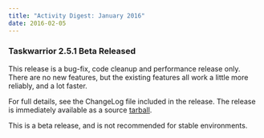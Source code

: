```yaml
---
title: "Activity Digest: January 2016"
date: 2016-02-05
---
```


### Taskwarrior 2.5.1 Beta Released 

This release is a bug-fix, code cleanup and performance release only.
There are no new features, but the existing features all work a little more reliably, and a lot faster.

For full details, see the ChangeLog file included in the release.
The release is immediately available as a source [tarball](../../download/task-2.5.1.tar.gz).

This is a beta release, and is not recommended for stable environments.
